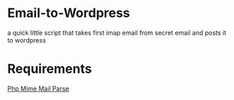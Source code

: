 Email-to-Wordpress
==================

a quick little script that takes first imap email from secret email and posts it to wordpress


Requirements
============

[Php Mime Mail Parse](https://github.com/eXorus/php-mime-mail-parser)

